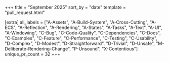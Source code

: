 +++
title = "September 2025"
sort_by = "date"
template = "pull_request.html"

[extra]
all_labels = ["A-Assets", "A-Build-System", "A-Cross-Cutting", "A-ECS", "A-Reflection", "A-Rendering", "A-States", "A-Tasks", "A-Text", "A-UI", "A-Windowing", "C-Bug", "C-Code-Quality", "C-Dependencies", "C-Docs", "C-Examples", "C-Feature", "C-Performance", "C-Testing", "C-Usability", "D-Complex", "D-Modest", "D-Straightforward", "D-Trivial", "D-Unsafe", "M-Deliberate-Rendering-Change", "P-Unsound", "X-Contentious"]
unique_pr_count = 32
+++
